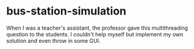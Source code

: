 # bus-station-simulation
When I was a teacher's assistant, the professor gave this multithreading question to the students. I couldn't help myself but implement my own solution and even throw in some GUI.
